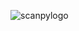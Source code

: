 ![scanpylogo](https://user-images.githubusercontent.com/53983340/77217758-a37a5a00-6b03-11ea-83f0-4dc64fb10b44.jpg)
